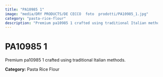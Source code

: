 ```yaml
---
title: "PA10985 1"
image: "media/DRY PRODUCTS/DE CECCO  foto  prodotti/PA10985_1.jpg"
category: "pasta-rice-flour"
description: "Premium pa10985 1 crafted using traditional Italian methods."
---
```


# PA10985 1

Premium pa10985 1 crafted using traditional Italian methods.

**Category:** Pasta Rice Flour
